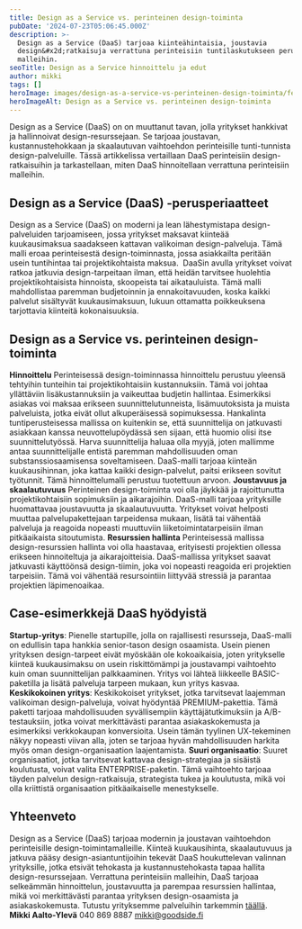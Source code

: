 ```yaml
---
title: Design as a Service vs. perinteinen design-toiminta
pubDate: '2024-07-23T05:06:45.000Z'
description: >-
  Design as a Service (DaaS) tarjoaa kiinteähintaisia, joustavia
  design&#x2d;ratkaisuja verrattuna perinteisiin tuntilaskutukseen perustuviin
  malleihin.
seoTitle: Design as a Service hinnoittelu ja edut
author: mikki
tags: []
heroImage: images/design-as-a-service-vs-perinteinen-design-toiminta/featured.png
heroImageAlt: Design as a Service vs. perinteinen design-toiminta
---
```


Design as a Service (DaaS) on on muuttanut tavan, jolla yritykset hankkivat ja hallinnoivat design-resurssejaan. Se tarjoaa joustavan, kustannustehokkaan ja skaalautuvan vaihtoehdon perinteisille tunti-tunnista design-palveluille. Tässä artikkelissa vertaillaan DaaS perinteisiin design-ratkaisuihin ja tarkastellaan, miten DaaS hinnoitellaan verrattuna perinteisiin malleihin.

## **Design as a Service (DaaS) -perusperiaatteet**

Design as a Service (DaaS) on moderni ja lean lähestymistapa design-palveluiden tarjoamiseen, jossa yritykset maksavat kiinteää kuukausimaksua saadakseen kattavan valikoiman design-palveluja. Tämä malli eroaa perinteisestä design-toiminnasta, jossa asiakkailta peritään usein tuntihintaa tai projektikohtaista maksua.  DaaSin avulla yritykset voivat ratkoa jatkuvia design-tarpeitaan ilman, että heidän tarvitsee huolehtia projektikohtaisista hinnoista, skoopeista tai aikatauluista. Tämä malli mahdollistaa paremman budjetoinnin ja ennakoitavuuden, koska kaikki palvelut sisältyvät kuukausimaksuun, lukuun ottamatta poikkeuksena tarjottavia kiinteitä kokonaisuuksia.

## **Design as a Service vs. perinteinen design-toiminta**

**Hinnoittelu** Perinteisessä design-toiminnassa hinnoittelu perustuu yleensä tehtyihin tunteihin tai projektikohtaisiin kustannuksiin. Tämä voi johtaa yllättäviin lisäkustannuksiin ja vaikeuttaa budjetin hallintaa. Esimerkiksi asiakas voi maksaa erikseen suunnittelutunneista, lisämuutoksista ja muista palveluista, jotka eivät ollut alkuperäisessä sopimuksessa. Hankalinta tuntiperusteisessa mallissa on kuitenkin se, että suunnittelija on jatkuvasti asiakkaan kanssa neuvottelupöydässä sen sijaan, että huomio olisi itse suunnittelutyössä. Harva suunnittelija haluaa olla myyjä, joten mallimme antaa suunnittelijalle entistä paremman mahdollisuuden oman substanssiosaamisensa soveltamiseen. DaaS-malli tarjoaa kiinteän kuukausihinnan, joka kattaa kaikki design-palvelut, paitsi erikseen sovitut työtunnit. Tämä hinnoittelumalli perustuu tuotettuun arvoon. **Joustavuus ja skaalautuvuus** Perinteinen design-toiminta voi olla jäykkää ja rajoittunutta projektikohtaisiin sopimuksiin ja aikarajoihin. DaaS-malli tarjoaa yrityksille huomattavaa joustavuutta ja skaalautuvuutta. Yritykset voivat helposti muuttaa palvelupakettejaan tarpeidensa mukaan, lisätä tai vähentää palveluja ja reagoida nopeasti muuttuviin liiketoimintatarpeisiin ilman pitkäaikaista sitoutumista. **Resurssien hallinta** Perinteisessä mallissa design-resurssien hallinta voi olla haastavaa, erityisesti projektien ollessa erikseen hinnoiteltuja ja aikarajoitteisia. DaaS-mallissa yritykset saavat jatkuvasti käyttöönsä design-tiimin, joka voi nopeasti reagoida eri projektien tarpeisiin. Tämä voi vähentää resursointiin liittyvää stressiä ja parantaa projektien läpimenoaikaa.

## **Case-esimerkkejä DaaS hyödyistä**

**Startup-yritys**: Pienelle startupille, jolla on rajallisesti resursseja, DaaS-malli on edullisin tapa hankkia senior-tason design osaamista. Usein pienen yrityksen design-tarpeet eivät myöskään ole kokoaikaisia, joten yritykselle kiinteä kuukausimaksu on usein riskittömämpi ja joustavampi vaihtoehto kuin oman suunnittelijan palkkaaminen. Yritys voi lähteä liikkeelle BASIC-paketilla ja lisätä palveluja tarpeen mukaan, kun yritys kasvaa. **Keskikokoinen yritys**: Keskikokoiset yritykset, jotka tarvitsevat laajemman valikoiman design-palveluja, voivat hyödyntää PREMIUM-pakettia. Tämä paketti tarjoaa mahdollisuuden syvällisempiin käyttäjätutkimuksiin ja A/B-testauksiin, jotka voivat merkittävästi parantaa asiakaskokemusta ja esimerkiksi verkkokaupan konversioita. Usein tämän tyylinen UX-tekeminen näkyy nopeasti viivan alla, joten se tarjoaa hyvän mahdollisuuden harkita myös oman design-organisaation laajentamista. **Suuri organisaatio**: Suuret organisaatiot, jotka tarvitsevat kattavaa design-strategiaa ja sisäistä koulutusta, voivat valita ENTERPRISE-paketin. Tämä vaihtoehto tarjoaa täyden palvelun design-ratkaisuja, strategista tukea ja koulutusta, mikä voi olla kriittistä organisaation pitkäaikaiselle menestykselle.

## **Yhteenveto**

Design as a Service (DaaS) tarjoaa modernin ja joustavan vaihtoehdon perinteisille design-toimintamalleille. Kiinteä kuukausihinta, skaalautuvuus ja jatkuva pääsy design-asiantuntijoihin tekevät DaaS houkuttelevan valinnan yrityksille, jotka etsivät tehokasta ja kustannustehokasta tapaa hallita design-resurssejaan. Verrattuna perinteisiin malleihin, DaaS tarjoaa selkeämmän hinnoittelun, joustavuutta ja parempaa resurssien hallintaa, mikä voi merkittävästi parantaa yrityksen design-osaamista ja asiakaskokemusta. Tutustu yrityksemme palveluihin tarkemmin [täällä](https://goodside.fi/palvelut/).   **Mikki Aalto-Ylevä** 040 869 8887 mikki@goodside.fi